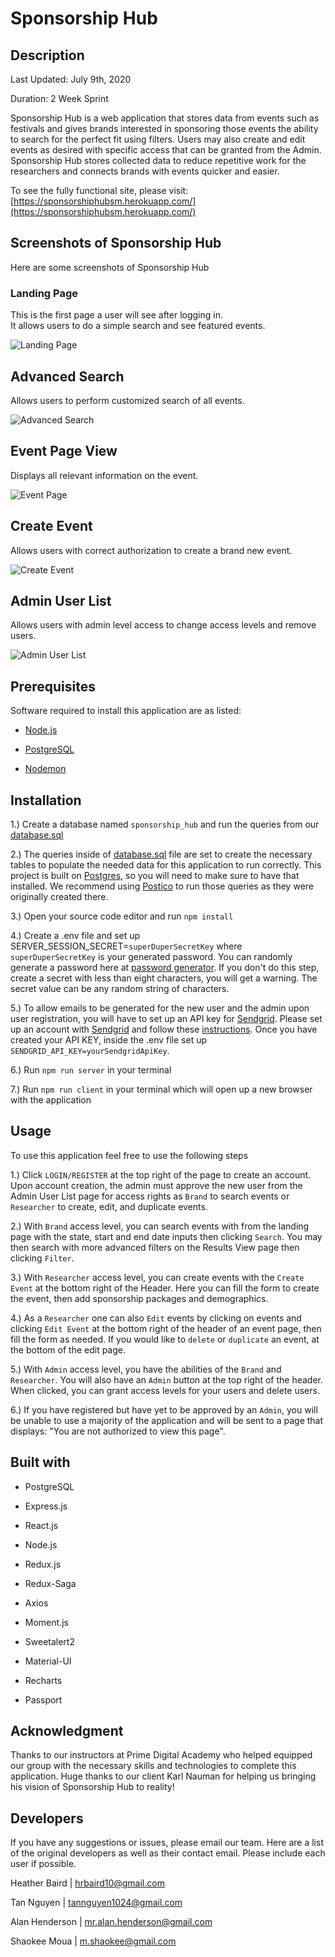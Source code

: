# Sponsorship Hub

## Description

Last Updated: July 9th, 2020

Duration: 2 Week Sprint

Sponsorship Hub is a web application that stores data from events such as festivals and gives brands interested in sponsoring those events the ability to search for the perfect fit using filters. Users may also create and edit events as desired with specific access that can be granted from the Admin. Sponsorship Hub stores collected data to reduce repetitive work for the researchers and connects brands with events quicker and easier.

To see the fully functional site, please visit: [https://sponsorshiphubsm.herokuapp.com/](https://sponsorshiphubsm.herokuapp.com/)

## Screenshots of Sponsorship Hub

Here are some screenshots of Sponsorship Hub

### **Landing Page**
This is the first page a user will see after logging in.  
It allows users to do a simple search and see featured events.

![Landing Page](./public/images/LandingPage.png)

## **Advanced Search**
Allows users to perform customized search of all events.

![Advanced Search](./public/images/AdvancedSearch.png)

## **Event Page View**
Displays all relevant information on the event.

![Event Page](./public/images/EventView.png)

## **Create Event**
Allows users with correct authorization to create a brand new event.

![Create Event](./public/images/CreateEvent.png)

## **Admin User List**
Allows users with admin level access to change access levels and remove users.

![Admin User List](./public/images/userlist.png)

## Prerequisites

Software required to install this application are as listed:

* [Node.js](https://nodejs.org/en/)

* [PostgreSQL](https://www.postgresql.org/)

* [Nodemon](https://nodemon.io/)

## Installation

1.) Create a database named ```sponsorship_hub``` and run the queries from our [database.sql](https://github.com/SponsorshipHub/sponsorship-hub/blob/master/database.sql)

2.) The queries inside of [database.sql](https://github.com/SponsorshipHub/sponsorship-hub/blob/master/database.sql) file are set to create the necessary tables to populate the needed data for this application to run correctly. This project is built on [Postgres](https://www.postgresql.org/), so you will need to make sure to have that installed. We recommend using [Postico](https://eggerapps.at/postico/) to run those queries as they were originally created there.

3.) Open your source code editor and run ```npm install```

4.) Create a .env file and set up SERVER_SESSION_SECRET=```superDuperSecretKey``` where ```superDuperSecretKey``` is your generated password. You can randomly generate a password here at [password generator](https://passwordsgenerator.net/).  If you don't do this step, create a secret with less than eight characters, you will get a warning. The secret value can be any random string of characters.

5.) To allow emails to be generated for the new user and the admin upon user registration, you will have to set up an API key for [Sendgrid](https://sendgrid.com/). Please set up an account with [Sendgrid](https://sendgrid.com/) and follow these [instructions](https://sendgrid.com/docs/ui/account-and-settings/api-keys/). Once you have created your API KEY, inside the .env file set up ```SENDGRID_API_KEY=yourSendgridApiKey```.

6.) Run ```npm run server``` in your terminal

7.) Run ```npm run client``` in your terminal which will open up a new browser with the application

## Usage

To use this application feel free to use the following steps

1.) Click ```LOGIN/REGISTER``` at the top right of the page to create an account. Upon account creation, the admin must approve the new user from the Admin User List page for access rights as ```Brand``` to search events or ```Researcher``` to create, edit, and duplicate events.

2.) With ```Brand``` access level, you can search events with from the landing page with the state, start and end date inputs then clicking ```Search```. You may then search with more advanced filters on the Results View page then clicking ```Filter```.

3.) With ```Researcher``` access level, you can create events with the ```Create Event``` at the bottom right of the Header. Here you can fill the form to create the event, then add sponsorship packages and demographics.

4.) As a ```Researcher``` one can also ```Edit``` events by clicking on events and clicking ```Edit Event``` at the bottom right of the header of an event page, then fill the form as needed. If you would like to ```delete``` or ```duplicate``` an event, at the bottom of the edit page.

5.) With ```Admin``` access level, you have the abilities of the ```Brand``` and ```Researcher```. You will also have an ```Admin``` button at the top right of the header. When clicked, you can grant access levels for your users and delete users.

6.) If you have registered but have yet to be approved by an ```Admin```, you will be unable to use a majority of the application and will be sent to a page that displays: "You are not authorized to view this page".


## Built with

* PostgreSQL

* Express.js

* React.js

* Node.js

* Redux.js

* Redux-Saga

* Axios

* Moment.js

* Sweetalert2

* Material-UI

* Recharts

* Passport

## Acknowledgment

Thanks to our instructors at Prime Digital Academy who helped equipped our group with the necessary skills and technologies to complete this application. Huge thanks to our client Karl Nauman for helping us bringing his vision of Sponsorship Hub to reality!

## Developers

If you have any suggestions or issues, please email our team. Here are a list of the original developers as well as their contact email.  Please include each user if possible.

Heather Baird | hrbaird10@gmail.com

Tan Nguyen | tannguyen1024@gmail.com

Alan Henderson | mr.alan.henderson@gmail.com

Shaokee Moua | m.shaokee@gmail.com
